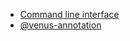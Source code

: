 <ul class="tutorials">
  <li><a href="/documentation/cli">Command line interface</a></li>
  <li><a href="/documentation/annotations">@venus-annotation</a></li>
</ul>